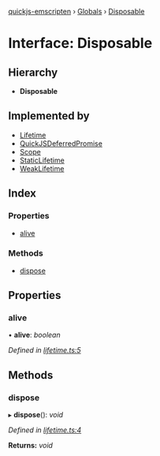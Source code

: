 [quickjs-emscripten](../README.md) › [Globals](../globals.md) › [Disposable](disposable.md)

# Interface: Disposable

## Hierarchy

* **Disposable**

## Implemented by

* [Lifetime](../classes/lifetime.md)
* [QuickJSDeferredPromise](../classes/quickjsdeferredpromise.md)
* [Scope](../classes/scope.md)
* [StaticLifetime](../classes/staticlifetime.md)
* [WeakLifetime](../classes/weaklifetime.md)

## Index

### Properties

* [alive](disposable.md#alive)

### Methods

* [dispose](disposable.md#dispose)

## Properties

###  alive

• **alive**: *boolean*

*Defined in [lifetime.ts:5](https://github.com/justjake/quickjs-emscripten/blob/master/ts/lifetime.ts#L5)*

## Methods

###  dispose

▸ **dispose**(): *void*

*Defined in [lifetime.ts:4](https://github.com/justjake/quickjs-emscripten/blob/master/ts/lifetime.ts#L4)*

**Returns:** *void*
